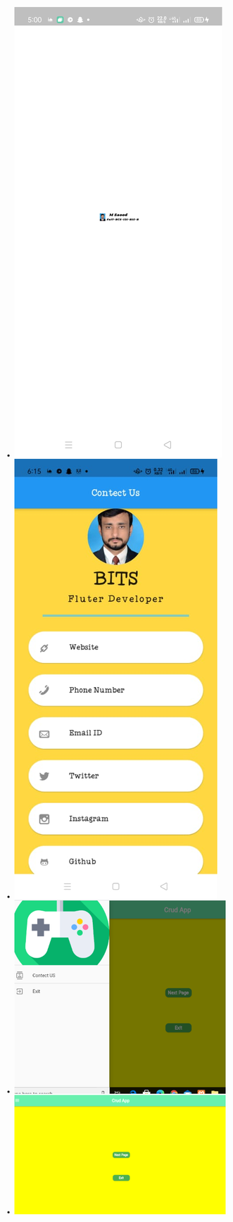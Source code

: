 

- ![Animated Splash](https://github.com/SaoodZafar/BSCS_B15_B_131/blob/main/finalcrude/animated%20splash%20screen.jpeg)
- ![Contect us](https://github.com/SaoodZafar/BSCS_B15_B_131/blob/main/finalcrude/contect%20Us.jpeg)
- ![Drawer](https://github.com/SaoodZafar/BSCS_B15_B_131/blob/main/finalcrude/drawer.PNG)
- ![Exit Button](https://github.com/SaoodZafar/BSCS_B15_B_131/blob/main/finalcrude/exitbutton.PNG)


